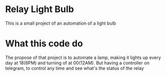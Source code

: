 # Relay Light Bulb
This is a small project of an automation of a light bulb

# What this code do 
The propose of that project is to automate a lamp, making it lights up every day at 18(6PM) and turning of at 00(12AM). But having a controller on telegram, to control any time and see what's the status of the relay
